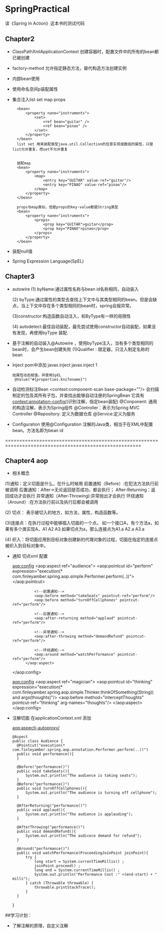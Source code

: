 # SpringPractical
读《Spring  In Action》这本书的测试代码

## Chapter2
* ClassPathXmlApplicationContext 创建容器时，配置文件中的所有的bean都已被创建
* factory-method 允许指定静态方法，替代构造方法创建实例
* 内部bean使用
		<contructor-arg>
			<bean class ="xxx"></bean>
		</contructor-arg>
* 使用命名空间p装配属性
* 集合注入list set map props
   		<bean>
   			<property nane="instruments">
   				<list>
   					<ref bean="guitar" />
   					<ref bean="pinao" />
   				</list>
   			</property>
   		</bean>

   		<bean>
   			<property nane="instruments">
   				<set>
   					<ref bean="guitar" />
   					<ref bean="pinao" />
   				</set>
   			</property>
   		</bean>
   		list set 用来装配类型java.util.Collection的任意实现或数组的属性，只是list允许重复，而set不允许重复


   		装配map
		<bean>
   			<property nane="instruments">
   				<map>
   					<entry key="GUITAR" value-ref="guitar"/>
   					<entry key="PINAO" value-ref="pinao"/>
   				</map>
   			</property>
   		</bean>

   		props与map类似，但是props的key-value都是String类型
		<bean>
   			<property nane="instruments">
   				<props>
   					<prop key="GUITAR">guitar</prop>
   					<prop key="PINAO">pinao</prop>
   				</props>
   			</property>
   		</bean>

* 装配null值
	<property name="nonNullProperty"><null/></property>
* Spring Expression Language(SpEL)

## Chapter3  

* autowire
	(1) byName:通过属性名称与bean id名称相同，自动装入
		 <bean id="instrument" class="com.finleyamber.spring.di.autowire.Piano"/>
    		<!--byName 自动装配-->
    		<bean id="instrumentalist" class="com.finleyamber.spring.di.autowire.Instrumentalist" p:song="Rose" autowire="byName"/>

	(2) byType:通过属性的类型去查找上下文中与其类型相同的bean。但是会缺点，当上下文中存在多个类型相同的bean时，spring会报异常。
	
	(3)constructor:构造函数自动注入，和ByType有一样的局限性
	
	(4) autodetect:最佳自动装配，最先尝试使用constructor自动装配，如果没有发现，再使用byType 装配.

* 基于注解的自动装入@Autowire ，使用byType注入，当有多个类型相同的bean时，会产生bean创建失败
	(1)Qualifier : 限定器，只注入制定名称的bean
* Inject
	pom中添加
 		<dependency>
	            <groupId>javax.inject</groupId>
	            <artifactId>javax.inject</artifactId>
	            <version>1</version>
        	</dependency>

      给属性动态赋值，并使用SpEL
       @Value("#{properties.knifename}")

* 自动检测标注Bean
	<context:component-scan base-package=""/> 会扫描制定的包及其所有子包，并查找出能够自动注册的SpringBean
		它具有<context:annotation-config/>(识别注解，指定bean装配)
	@Conponent: 通用的构造注解，表示为Spring组件
	@Controller：表示为Spring MVC Controller
	@Repository: 定义为数据仓库
	@Service:定义为服务
* Configuration 
	使用@Configuration 注解的Java类，相当于在XML中配置bean。方法名即为bean id


======================================================================================================
## Chapter4 aop

* 相关概念

(1)通知：定义切面是什么，在什么时候用
        前置通知（Before）:在犯法方法执行前被调用
        后置通知：After->无论返回是否成功，都会执行； After-Returning：返回成功才会执行
        异常通知（After-Throwing):异常抛出才会执行
        环绕通知（Around）:在方法执行前以及执行后都会被调用

(2) 切点： 表示被切入的地方，如方法，属性，构造函数等。

(3)连接点：在执行过程中能够插入切面的一个点。
          如一个接口A，有个方法a，如果有多个类实现A，A1 A2 A3.如果切点为a，那么连接点为A1.a A2.a  A3.a
          
(4) 织入：将切面应用到目标对象创建新的代理对象的过程，切面在指定的连接点被织入到目标对象中。

* 通知 切点xml 配置

	<aop:config>
	        <aop:aspect ref="audience">
	            <aop:pointcut id="perform" expression="execution(* com.finleyamber.spring.aop.simple.Performer.perform(..))"></aop:pointcut>
	
	            <!--前置通知-->
	            <aop:before method="takeSeats" pointcut-ref="perform"/>
	            <aop:before method="turnOffCellphones" pointcut-ref="perform"/>
	
	            <!--后置通知-->
	            <aop:after-returning method="applaud" pointcut-ref="perform"/>
	
	            <!--异常通知-->
	            <aop:after-throwing method="demandRefund" pointcut-ref="perform"/>
	
	            <!--环绕通知-->
	            <aop:around method="watchPerformance" pointcut-ref="perform"/>
	        </aop:aspect>
	</aop:config>
	
	<aop:config>
	        <aop:aspect ref="magician">
	            <aop:pointcut id="thinking" expression="execution(* com.finleyamber.spring.aop.simple.Thinker.thinkOfSomething(String)) and args(thoughts)"/>
	            <aop:before method="interceptThoughts" pointcut-ref="thinking" arg-names="thoughts"/>
	        </aop:aspect>
	</aop:config>
	
* 注解切面
  在applicationContext.xml 添加
    <!--@Aspect注解所标注的bean转变为代理通知-->
    <aop:aspectj-autoproxy/>

	  @Aspect
	  public class Audience {
	    @Pointcut("execution(* com.finleyamber.spring.aop.annotation.Performer.perform(..))")
	    public void performance(){
	    }
	
	    @Before("performance()")
	    public void takeSeats(){
	        System.out.println("The audience is taking seats");
	    }
	    @Before("performance()")
	    public void turnOffCellphones(){
	        System.out.println("The audience is turning off cellphone");
	    }
	
	    @AfterReturning("performance()")
	    public void applaud(){
	        System.out.println("The audience is applauding");
	    }
	
	    @AfterThrowing("performance()")
	    public void demandRefund(){
	        System.out.println("The audicece demand for refund");
	    }
	
	    @Around("performance()")
	    public void watchPerformance(ProceedingJoinPoint joinPoint){
	        try {
	            long start = System.currentTimeMillis() ;
	            joinPoint.proceed() ;
	            long end = System.currentTimeMillis() ;
	            System.out.println("Performance Cost :" +(end-start) + " mills");
	        } catch (Throwable throwable) {
	            throwable.printStackTrace();
	        }
	    }
	}


##学习计划：
* 了解注解的原理，自定义注解
